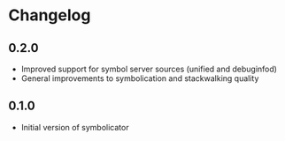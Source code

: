 # Changelog

## 0.2.0

* Improved support for symbol server sources (unified and debuginfod)
* General improvements to symbolication and stackwalking quality

## 0.1.0

* Initial version of symbolicator
